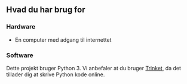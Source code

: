 ## Hvad du har brug for

### Hardware

+ En computer med adgang til internettet

### Software

Dette projekt bruger Python 3. Vi anbefaler at du bruger [Trinket](https://trinket.io/), da det tillader dig at skrive Python kode online.
